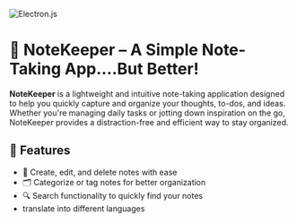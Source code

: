 ![Electron.js](https://img.shields.io/badge/Electron-191970?style=for-the-badge&logo=Electron&logoColor=white)

# 📝 NoteKeeper – A Simple Note-Taking App....But Better!

**NoteKeeper** is a lightweight and intuitive note-taking application designed to help you quickly capture and organize your thoughts, to-dos, and ideas. Whether you're managing daily tasks or jotting down inspiration on the go, NoteKeeper provides a distraction-free and efficient way to stay organized.

## 🚀 Features

- 🧠 Create, edit, and delete notes with ease
- 🗂️ Categorize or tag notes for better organization
- 🔍 Search functionality to quickly find your notes
- translate into different languages

